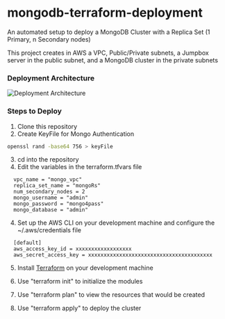 # mongodb-terraform-deployment
An automated setup to deploy a MongoDB Cluster with a Replica Set (1 Primary, n Secondary nodes)

This project creates in AWS a VPC, Public/Private subnets, a Jumpbox server in the public subnet, and a MongoDB cluster in the private subnets

### Deployment Architecture
![Deployment Architecture](MongoDB-Replica-Set-Deployment-Architecture.png)

### Steps to Deploy
1. Clone this repository
2. Create KeyFile for Mongo Authentication
```bash
openssl rand -base64 756 > keyFile
```

3. cd into the repository
4. Edit the variables in the terraform.tfvars file
```hcl
  vpc_name = "mongo_vpc"
  replica_set_name = "mongoRs"
  num_secondary_nodes = 2
  mongo_username = "admin"
  mongo_password = "mongo4pass"
  mongo_database = "admin"
```
4. Set up the AWS CLI on your development machine and configure the ~/.aws/credentials file
```
  [default]
  aws_access_key_id = xxxxxxxxxxxxxxxxxx
  aws_secret_access_key = xxxxxxxxxxxxxxxxxxxxxxxxxxxxxxxxxxxxxxxx
```
5. Install [Terraform] on your development machine

[Terraform]: https://www.terraform.io/downloads.html

6. Use "terraform init" to initialize the modules

7. Use "terraform plan" to view the resources that would be created

8. Use "terraform apply" to deploy the cluster
